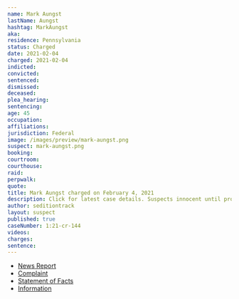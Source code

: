 ```yaml
---
name: Mark Aungst
lastName: Aungst
hashtag: MarkAungst
aka:
residence: Pennsylvania
status: Charged
date: 2021-02-04
charged: 2021-02-04
indicted:
convicted:
sentenced:
dismissed:
deceased:
plea_hearing:
sentencing:
age: 45
occupation:
affiliations:
jurisdiction: Federal
image: /images/preview/mark-aungst.png
suspect: mark-aungst.png
booking:
courtroom:
courthouse:
raid:
perpwalk:
quote:
title: Mark Aungst charged on February 4, 2021
description: Click for latest case details. Suspects innocent until proven guilty.
author: seditiontrack
layout: suspect
published: true
caseNumber: 1:21-cr-144
videos:
charges:
sentence:
---
```

- [News Report](https://www.pennlive.com/news/2021/02/lycoming-county-man-woman-charged-with-breaking-into-the-us-capitol-during-riot.html)
- [Complaint](https://extremism.gwu.edu/sites/g/files/zaxdzs2191/f/Mark%20Aungst%20and%20Tammy%20Bronsburg%20Criminal%20Complaint.pdf)
- [Statement of Facts](https://www.justice.gov/usao-dc/case-multi-defendant/file/1365926/download)
- [Information](https://www.justice.gov/usao-dc/case-multi-defendant/file/1377901/download)

